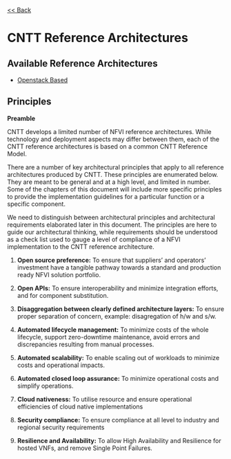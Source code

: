 [<< Back](https://cntt-n.github.io/CNTT/)

# CNTT Reference Architectures

<a name="available-ra"></a>
## Available Reference Architectures
* [Openstack Based](openstack)

<a name="principles"></a>
## Principles
**Preamble**

CNTT develops a limited number of NFVI reference architectures. While technology and deployment aspects may differ between them, each of the CNTT reference architectures is based on a common CNTT Reference Model. 

There are a number of key architectural principles that apply to all reference architectures produced by CNTT. These principles are enumerated below. They are meant to be general and at a high level, and limited in number. Some of the chapters of this document will include more specific principles to provide the implementation guidelines for a particular function or a specific component. 

We need to distinguish between architectural principles and architectural requirements elaborated later in this document. The principles are here to guide our architectural thinking, while requirements should be understood as a check list used to gauge a level of compliance of a NFVI implementation to the CNTT reference architecture.

1. **Open source preference:** To ensure that suppliers’ and operators’ investment have a tangible pathway towards a standard and production ready NFVI solution portfolio. 

1. **Open APIs:** To ensure interoperability and minimize integration efforts, and for component substitution.

1. **Disaggregation between clearly defined architecture layers:** To ensure proper separation of concern, example: disagregation of h/w and s/w.

1. **Automated lifecycle management:** To minimize costs of the whole lifecycle, support zero-downtime maintenance, avoid errors and discrepancies resulting from manual processes.

1. **Automated scalability:** To enable scaling out of workloads to minimize costs and operational impacts.

1. **Automated closed loop assurance:** To minimize operational costs and simplify operations.

1. **Cloud nativeness:** To utilise resource and ensure operational efficiencies of cloud native implementations

1. **Security compliance:** To ensure compliance at all level to industry and regional security requirements

1. **Resilience and Availability:** To allow High Availability and Resilience for hosted VNFs, and remove Single Point Failures. 



